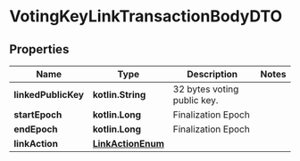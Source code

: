 
# VotingKeyLinkTransactionBodyDTO

## Properties
Name | Type | Description | Notes
------------ | ------------- | ------------- | -------------
**linkedPublicKey** | **kotlin.String** | 32 bytes voting public key. | 
**startEpoch** | **kotlin.Long** | Finalization Epoch | 
**endEpoch** | **kotlin.Long** | Finalization Epoch | 
**linkAction** | [**LinkActionEnum**](LinkActionEnum.md) |  | 



